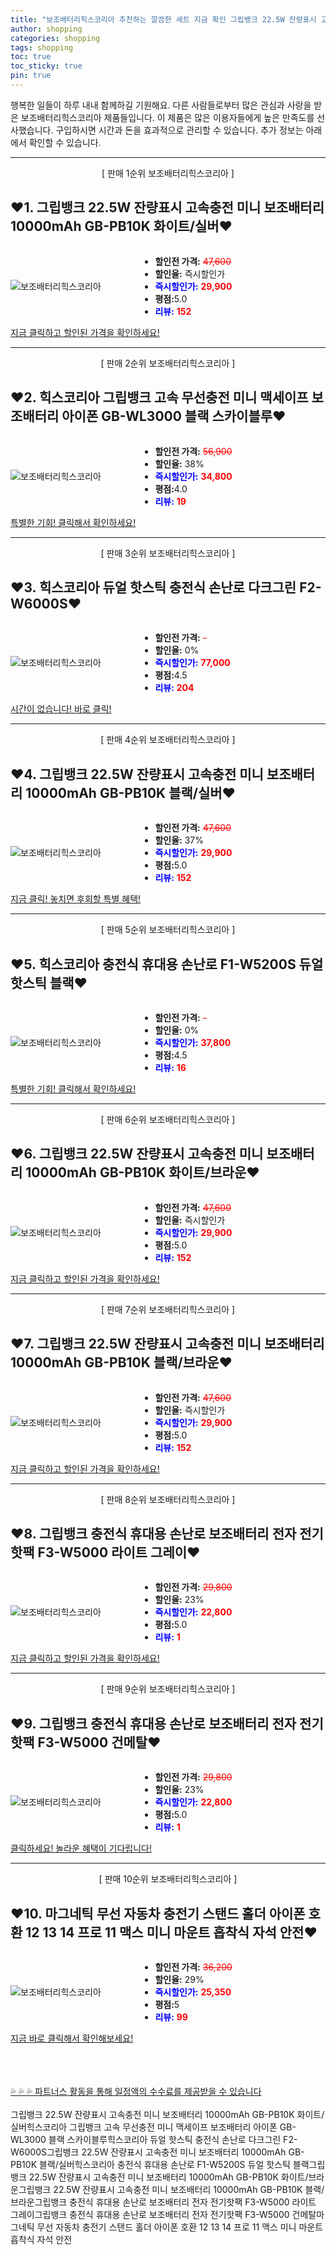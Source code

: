```yaml
---
title: "보조배터리힉스코리아 추천하는 깔끔한 세트 지금 확인 그립뱅크 22.5W 잔량표시 고속충전 미니"
author: shopping
categories: shopping
tags: shopping
toc: true
toc_sticky: true
pin: true
---
```

행복한 일들이 하루 내내 함께하길 기원해요. 다른 사람들로부터 많은 관심과 사랑을 받은 보조배터리힉스코리아 제품들입니다. 이 제품은 많은 이용자들에게 높은 만족도를 선사했습니다. 구입하시면 시간과 돈을 효과적으로 관리할 수 있습니다. 추가 정보는 아래에서 확인할 수 있습니다.

---
<p class="toplist" style="margin: 0 auto; display: block; width: fit-content;">[ 판매 1순위 보조배터리힉스코리아 ]</p>

<h2><strong>❤️1. 그립뱅크 22.5W 잔량표시 고속충전 미니 보조배터리 10000mAh GB-PB10K 화이트/실버❤️</strong></h2>

<div style="display: flex; align-items: center;">
    <div style="flex: 0.4;">
        <img src="https://thumbnail7.coupangcdn.com/thumbnails/remote/230x230ex/image/vendor_inventory/0407/55ecc42e58ec706b213cf007745b1ccee92fa2c548e1b3764a976f780bc1.jpg" alt="보조배터리힉스코리아" style="max-width: 100%;">
    </div>
    <div style="flex: 0.6; margin-left: 10px;">
        <ul>
            <li><strong>할인전 가격:</strong> <del style="color: red;">47,600</del></li>
            <li><strong>할인율:</strong> 즉시할인가</li>
            <li><span style='color:blue'><strong>즉시할인가:</strong></span> <span style='color:red'><strong>29,900</strong></span></li>
            <li><strong>평점:</strong>5.0</li>
            <li><span style='color:blue'><strong>리뷰:</strong></span> <span style='color:red'><strong>152</strong></span></li>
        </ul>
    </div>
</div>
<div class="center">
    <a href="https://William4Davisa.github.io?lptag=AF9450613&subid=githubio&pageKey=7928255057&traceid=V0-153&itemId=23155386489&vendorItemId=90188203683" class="myButton">
        지금 클릭하고 할인된 가격을 확인하세요!
    </a>
</div>


---
<p class="toplist" style="margin: 0 auto; display: block; width: fit-content;">[ 판매 2순위 보조배터리힉스코리아 ]</p>

<h2><strong>❤️2. 힉스코리아 그립뱅크 고속 무선충전 미니 맥세이프 보조배터리 아이폰 GB-WL3000 블랙 스카이블루❤️</strong></h2>

<div style="display: flex; align-items: center;">
    <div style="flex: 0.4;">
        <img src="https://thumbnail7.coupangcdn.com/thumbnails/remote/230x230ex/image/vendor_inventory/cc9b/842ae1d0c15cf8727eb7f0f0292255ee5f036e09b4f8414ee2b3984c52b3.jpg" alt="보조배터리힉스코리아" style="max-width: 100%;">
    </div>
    <div style="flex: 0.6; margin-left: 10px;">
        <ul>
            <li><strong>할인전 가격:</strong> <del style="color: red;">56,900</del></li>
            <li><strong>할인율:</strong> 38%</li>
            <li><span style='color:blue'><strong>즉시할인가:</strong></span> <span style='color:red'><strong>34,800</strong></span></li>
            <li><strong>평점:</strong>4.0</li>
            <li><span style='color:blue'><strong>리뷰:</strong></span> <span style='color:red'><strong>19</strong></span></li>
        </ul>
    </div>
</div>
<div class="center">
    <a href="https://William4Davisa.github.io?lptag=AF9450613&subid=githubio&pageKey=7659954410&traceid=V0-153&itemId=20404784959&vendorItemId=86214143075" class="myButton">
        특별한 기회! 클릭해서 확인하세요!
    </a>
</div>


---
<p class="toplist" style="margin: 0 auto; display: block; width: fit-content;">[ 판매 3순위 보조배터리힉스코리아 ]</p>

<h2><strong>❤️3. 힉스코리아 듀얼 핫스틱 충전식 손난로 다크그린 F2-W6000S❤️</strong></h2>

<div style="display: flex; align-items: center;">
    <div style="flex: 0.4;">
        <img src="https://thumbnail7.coupangcdn.com/thumbnails/remote/230x230ex/image/retail/images/3563207413780750-654c558f-4f22-4ff9-b677-c4dd9408547e.png" alt="보조배터리힉스코리아" style="max-width: 100%;">
    </div>
    <div style="flex: 0.6; margin-left: 10px;">
        <ul>
            <li><strong>할인전 가격:</strong> <del style="color: red;">-</del></li>
            <li><strong>할인율:</strong> 0%</li>
            <li><span style='color:blue'><strong>즉시할인가:</strong></span> <span style='color:red'><strong>77,000</strong></span></li>
            <li><strong>평점:</strong>4.5</li>
            <li><span style='color:blue'><strong>리뷰:</strong></span> <span style='color:red'><strong>204</strong></span></li>
        </ul>
    </div>
</div>
<div class="center">
    <a href="https://William4Davisa.github.io?lptag=AF9450613&subid=githubio&pageKey=6828428918&traceid=V0-153&itemId=16203303847&vendorItemId=83778188673" class="myButton">
        시간이 없습니다! 바로 클릭!
    </a>
</div>


---
<p class="toplist" style="margin: 0 auto; display: block; width: fit-content;">[ 판매 4순위 보조배터리힉스코리아 ]</p>

<h2><strong>❤️4. 그립뱅크 22.5W 잔량표시 고속충전 미니 보조배터리 10000mAh GB-PB10K 블랙/실버❤️</strong></h2>

<div style="display: flex; align-items: center;">
    <div style="flex: 0.4;">
        <img src="https://thumbnail7.coupangcdn.com/thumbnails/remote/230x230ex/image/vendor_inventory/0407/55ecc42e58ec706b213cf007745b1ccee92fa2c548e1b3764a976f780bc1.jpg" alt="보조배터리힉스코리아" style="max-width: 100%;">
    </div>
    <div style="flex: 0.6; margin-left: 10px;">
        <ul>
            <li><strong>할인전 가격:</strong> <del style="color: red;">47,600</del></li>
            <li><strong>할인율:</strong> 37%</li>
            <li><span style='color:blue'><strong>즉시할인가:</strong></span> <span style='color:red'><strong>29,900</strong></span></li>
            <li><strong>평점:</strong>5.0</li>
            <li><span style='color:blue'><strong>리뷰:</strong></span> <span style='color:red'><strong>152</strong></span></li>
        </ul>
    </div>
</div>
<div class="center">
    <a href="https://William4Davisa.github.io?lptag=AF9450613&subid=githubio&pageKey=7928255057&traceid=V0-153&itemId=23155386492&vendorItemId=90188203679" class="myButton">
        지금 클릭! 놓치면 후회할 특별 혜택!
    </a>
</div>


---
<p class="toplist" style="margin: 0 auto; display: block; width: fit-content;">[ 판매 5순위 보조배터리힉스코리아 ]</p>

<h2><strong>❤️5. 힉스코리아 충전식 휴대용 손난로 F1-W5200S 듀얼 핫스틱 블랙❤️</strong></h2>

<div style="display: flex; align-items: center;">
    <div style="flex: 0.4;">
        <img src="https://thumbnail7.coupangcdn.com/thumbnails/remote/230x230ex/image/vendor_inventory/416c/1d18f20bf2f417ed20151cf05c93695ceabde7cbba72cebce5825ae88238.jpg" alt="보조배터리힉스코리아" style="max-width: 100%;">
    </div>
    <div style="flex: 0.6; margin-left: 10px;">
        <ul>
            <li><strong>할인전 가격:</strong> <del style="color: red;">-</del></li>
            <li><strong>할인율:</strong> 0%</li>
            <li><span style='color:blue'><strong>즉시할인가:</strong></span> <span style='color:red'><strong>37,800</strong></span></li>
            <li><strong>평점:</strong>4.5</li>
            <li><span style='color:blue'><strong>리뷰:</strong></span> <span style='color:red'><strong>16</strong></span></li>
        </ul>
    </div>
</div>
<div class="center">
    <a href="https://William4Davisa.github.io?lptag=AF9450613&subid=githubio&pageKey=7692225026&traceid=V0-153&itemId=20573167063&vendorItemId=87648482746" class="myButton">
        특별한 기회! 클릭해서 확인하세요!
    </a>
</div>


---
<p class="toplist" style="margin: 0 auto; display: block; width: fit-content;">[ 판매 6순위 보조배터리힉스코리아 ]</p>

<h2><strong>❤️6. 그립뱅크 22.5W 잔량표시 고속충전 미니 보조배터리 10000mAh GB-PB10K 화이트/브라운❤️</strong></h2>

<div style="display: flex; align-items: center;">
    <div style="flex: 0.4;">
        <img src="https://thumbnail7.coupangcdn.com/thumbnails/remote/230x230ex/image/vendor_inventory/0407/55ecc42e58ec706b213cf007745b1ccee92fa2c548e1b3764a976f780bc1.jpg" alt="보조배터리힉스코리아" style="max-width: 100%;">
    </div>
    <div style="flex: 0.6; margin-left: 10px;">
        <ul>
            <li><strong>할인전 가격:</strong> <del style="color: red;">47,600</del></li>
            <li><strong>할인율:</strong> 즉시할인가</li>
            <li><span style='color:blue'><strong>즉시할인가:</strong></span> <span style='color:red'><strong>29,900</strong></span></li>
            <li><strong>평점:</strong>5.0</li>
            <li><span style='color:blue'><strong>리뷰:</strong></span> <span style='color:red'><strong>152</strong></span></li>
        </ul>
    </div>
</div>
<div class="center">
    <a href="https://William4Davisa.github.io?lptag=AF9450613&subid=githubio&pageKey=7928255057&traceid=V0-153&itemId=23155386497&vendorItemId=90188203661" class="myButton">
        지금 클릭하고 할인된 가격을 확인하세요!
    </a>
</div>


---
<p class="toplist" style="margin: 0 auto; display: block; width: fit-content;">[ 판매 7순위 보조배터리힉스코리아 ]</p>

<h2><strong>❤️7. 그립뱅크 22.5W 잔량표시 고속충전 미니 보조배터리 10000mAh GB-PB10K 블랙/브라운❤️</strong></h2>

<div style="display: flex; align-items: center;">
    <div style="flex: 0.4;">
        <img src="https://thumbnail7.coupangcdn.com/thumbnails/remote/230x230ex/image/vendor_inventory/0407/55ecc42e58ec706b213cf007745b1ccee92fa2c548e1b3764a976f780bc1.jpg" alt="보조배터리힉스코리아" style="max-width: 100%;">
    </div>
    <div style="flex: 0.6; margin-left: 10px;">
        <ul>
            <li><strong>할인전 가격:</strong> <del style="color: red;">47,600</del></li>
            <li><strong>할인율:</strong> 즉시할인가</li>
            <li><span style='color:blue'><strong>즉시할인가:</strong></span> <span style='color:red'><strong>29,900</strong></span></li>
            <li><strong>평점:</strong>5.0</li>
            <li><span style='color:blue'><strong>리뷰:</strong></span> <span style='color:red'><strong>152</strong></span></li>
        </ul>
    </div>
</div>
<div class="center">
    <a href="https://William4Davisa.github.io?lptag=AF9450613&subid=githubio&pageKey=7928255057&traceid=V0-153&itemId=23155386487&vendorItemId=90188203652" class="myButton">
        지금 클릭하고 할인된 가격을 확인하세요!
    </a>
</div>


---
<p class="toplist" style="margin: 0 auto; display: block; width: fit-content;">[ 판매 8순위 보조배터리힉스코리아 ]</p>

<h2><strong>❤️8. 그립뱅크 충전식 휴대용 손난로 보조배터리 전자 전기핫팩 F3-W5000 라이트 그레이❤️</strong></h2>

<div style="display: flex; align-items: center;">
    <div style="flex: 0.4;">
        <img src="https://thumbnail7.coupangcdn.com/thumbnails/remote/230x230ex/image/vendor_inventory/ff1d/69ae0b5f7ea1a52c3b11dfb1f8367459934efa14c995a822ce4881a31c12.jpg" alt="보조배터리힉스코리아" style="max-width: 100%;">
    </div>
    <div style="flex: 0.6; margin-left: 10px;">
        <ul>
            <li><strong>할인전 가격:</strong> <del style="color: red;">29,800</del></li>
            <li><strong>할인율:</strong> 23%</li>
            <li><span style='color:blue'><strong>즉시할인가:</strong></span> <span style='color:red'><strong>22,800</strong></span></li>
            <li><strong>평점:</strong>5.0</li>
            <li><span style='color:blue'><strong>리뷰:</strong></span> <span style='color:red'><strong>1</strong></span></li>
        </ul>
    </div>
</div>
<div class="center">
    <a href="https://William4Davisa.github.io?lptag=AF9450613&subid=githubio&pageKey=7716034813&traceid=V0-153&itemId=20695568165&vendorItemId=87767041104" class="myButton">
        지금 클릭하고 할인된 가격을 확인하세요!
    </a>
</div>


---
<p class="toplist" style="margin: 0 auto; display: block; width: fit-content;">[ 판매 9순위 보조배터리힉스코리아 ]</p>

<h2><strong>❤️9. 그립뱅크 충전식 휴대용 손난로 보조배터리 전자 전기핫팩 F3-W5000 건메탈❤️</strong></h2>

<div style="display: flex; align-items: center;">
    <div style="flex: 0.4;">
        <img src="https://thumbnail7.coupangcdn.com/thumbnails/remote/230x230ex/image/vendor_inventory/ff1d/69ae0b5f7ea1a52c3b11dfb1f8367459934efa14c995a822ce4881a31c12.jpg" alt="보조배터리힉스코리아" style="max-width: 100%;">
    </div>
    <div style="flex: 0.6; margin-left: 10px;">
        <ul>
            <li><strong>할인전 가격:</strong> <del style="color: red;">29,800</del></li>
            <li><strong>할인율:</strong> 23%</li>
            <li><span style='color:blue'><strong>즉시할인가:</strong></span> <span style='color:red'><strong>22,800</strong></span></li>
            <li><strong>평점:</strong>5.0</li>
            <li><span style='color:blue'><strong>리뷰:</strong></span> <span style='color:red'><strong>1</strong></span></li>
        </ul>
    </div>
</div>
<div class="center">
    <a href="https://William4Davisa.github.io?lptag=AF9450613&subid=githubio&pageKey=7716034813&traceid=V0-153&itemId=20695568167&vendorItemId=87767041111" class="myButton">
        클릭하세요! 놀라운 혜택이 기다립니다!
    </a>
</div>


---
<p class="toplist" style="margin: 0 auto; display: block; width: fit-content;">[ 판매 10순위 보조배터리힉스코리아 ]</p>

<h2><strong>❤️10. 마그네틱 무선 자동차 충전기 스탠드 홀더 아이폰 호환 12 13 14 프로 11 맥스 미니 마운트 흡착식 자석 안전❤️</strong></h2>

<div style="display: flex; align-items: center;">
    <div style="flex: 0.4;">
        <img src="https://thumbnail10.coupangcdn.com/thumbnails/remote/230x230ex/image/vendor_inventory/17a8/c2fa944219efb9c6ad9576d1ed0690f2b93d5826df02be608ba837c2796b.jpg" alt="보조배터리힉스코리아" style="max-width: 100%;">
    </div>
    <div style="flex: 0.6; margin-left: 10px;">
        <ul>
            <li><strong>할인전 가격:</strong> <del style="color: red;">36,200</del></li>
            <li><strong>할인율:</strong> 29%</li>
            <li><span style='color:blue'><strong>즉시할인가:</strong></span> <span style='color:red'><strong>25,350</strong></span></li>
            <li><strong>평점:</strong>5</li>
            <li><span style='color:blue'><strong>리뷰:</strong></span> <span style='color:red'><strong>99</strong></span></li>
        </ul>
    </div>
</div>
<div class="center">
    <a href="https://William4Davisa.github.io?lptag=AF9450613&subid=githubio&pageKey=7777175336&traceid=V0-153&itemId=21011613470&vendorItemId=88075173080" class="myButton">
        지금 바로 클릭해서 확인해보세요!
    </a>
</div>

<br><br><br>[💦 💦 💦 파트너스 활동을 통해 일정액의 수수료를 제공받을 수 있습니다](https://link.coupang.com/a/bcpT2c)<br><br>그립뱅크 22.5W 잔량표시 고속충전 미니 보조배터리 10000mAh GB-PB10K 화이트/실버힉스코리아 그립뱅크 고속 무선충전 미니 맥세이프 보조배터리 아이폰 GB-WL3000 블랙 스카이블루힉스코리아 듀얼 핫스틱 충전식 손난로 다크그린 F2-W6000S그립뱅크 22.5W 잔량표시 고속충전 미니 보조배터리 10000mAh GB-PB10K 블랙/실버힉스코리아 충전식 휴대용 손난로 F1-W5200S 듀얼 핫스틱 블랙그립뱅크 22.5W 잔량표시 고속충전 미니 보조배터리 10000mAh GB-PB10K 화이트/브라운그립뱅크 22.5W 잔량표시 고속충전 미니 보조배터리 10000mAh GB-PB10K 블랙/브라운그립뱅크 충전식 휴대용 손난로 보조배터리 전자 전기핫팩 F3-W5000 라이트 그레이그립뱅크 충전식 휴대용 손난로 보조배터리 전자 전기핫팩 F3-W5000 건메탈마그네틱 무선 자동차 충전기 스탠드 홀더 아이폰 호환 12 13 14 프로 11 맥스 미니 마운트 흡착식 자석 안전
